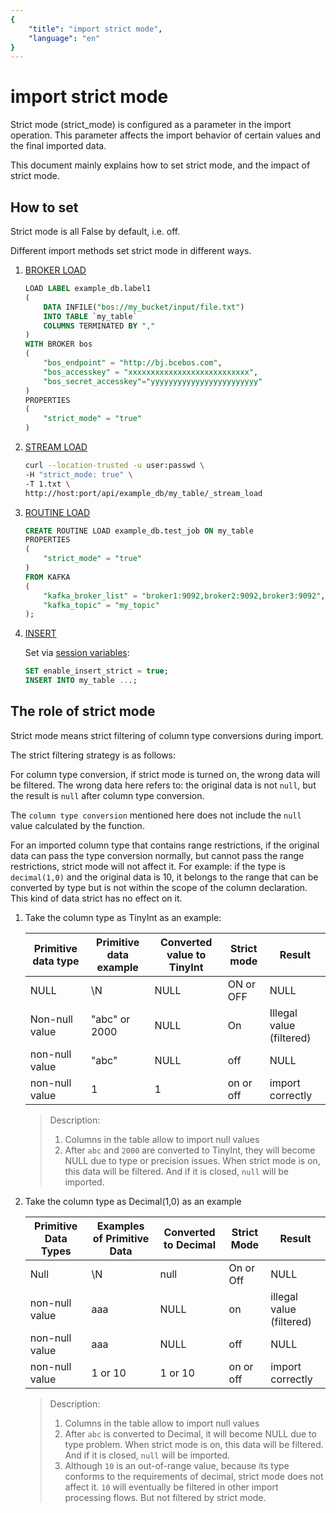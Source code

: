 ```yaml
---
{
    "title": "import strict mode",
    "language": "en"
}
---
```


<!-- 
Licensed to the Apache Software Foundation (ASF) under one
or more contributor license agreements.  See the NOTICE file
distributed with this work for additional information
regarding copyright ownership.  The ASF licenses this file
to you under the Apache License, Version 2.0 (the
"License"); you may not use this file except in compliance
with the License.  You may obtain a copy of the License at

  http://www.apache.org/licenses/LICENSE-2.0

Unless required by applicable law or agreed to in writing,
software distributed under the License is distributed on an
"AS IS" BASIS, WITHOUT WARRANTIES OR CONDITIONS OF ANY
KIND, either express or implied.  See the License for the
specific language governing permissions and limitations
under the License.
-->

# import strict mode

Strict mode (strict_mode) is configured as a parameter in the import operation. This parameter affects the import behavior of certain values and the final imported data.

This document mainly explains how to set strict mode, and the impact of strict mode.

## How to set

Strict mode is all False by default, i.e. off.

Different import methods set strict mode in different ways.

1. [BROKER LOAD](../../../sql-manual/sql-reference/Data-Manipulation-Statements/Load/BROKER-LOAD.md)

   ```sql
   LOAD LABEL example_db.label1
   (
       DATA INFILE("bos://my_bucket/input/file.txt")
       INTO TABLE `my_table`
       COLUMNS TERMINATED BY ","
   )
   WITH BROKER bos
   (
       "bos_endpoint" = "http://bj.bcebos.com",
       "bos_accesskey" = "xxxxxxxxxxxxxxxxxxxxxxxxxxx",
       "bos_secret_accesskey"="yyyyyyyyyyyyyyyyyyyyyyyy"
   )
   PROPERTIES
   (
       "strict_mode" = "true"
   )
   ````

2. [STREAM LOAD](../../../sql-manual/sql-reference/Data-Manipulation-Statements/Load/STREAM-LOAD.md)

   ```bash
   curl --location-trusted -u user:passwd \
   -H "strict_mode: true" \
   -T 1.txt \
   http://host:port/api/example_db/my_table/_stream_load
   ````

3. [ROUTINE LOAD](../../../sql-manual/sql-reference/Data-Manipulation-Statements/Load/CREATE-ROUTINE-LOAD.md)

   ```sql
   CREATE ROUTINE LOAD example_db.test_job ON my_table
   PROPERTIES
   (
       "strict_mode" = "true"
   )
   FROM KAFKA
   (
       "kafka_broker_list" = "broker1:9092,broker2:9092,broker3:9092",
       "kafka_topic" = "my_topic"
   );
   ````

4. [INSERT](../../../sql-manual/sql-reference/Data-Manipulation-Statements/Manipulation/INSERT.md)

   Set via [session variables](../../../advanced/variables.md):

   ```sql
   SET enable_insert_strict = true;
   INSERT INTO my_table ...;
   ````

## The role of strict mode

Strict mode means strict filtering of column type conversions during import.

The strict filtering strategy is as follows:

For column type conversion, if strict mode is turned on, the wrong data will be filtered. The wrong data here refers to: the original data is not `null`, but the result is `null` after column type conversion.

The `column type conversion` mentioned here does not include the `null` value calculated by the function.

For an imported column type that contains range restrictions, if the original data can pass the type conversion normally, but cannot pass the range restrictions, strict mode will not affect it. For example: if the type is `decimal(1,0)` and the original data is 10, it belongs to the range that can be converted by type but is not within the scope of the column declaration. This kind of data strict has no effect on it.

1. Take the column type as TinyInt as an example:

   | Primitive data type | Primitive data example | Converted value to TinyInt | Strict mode | Result                   |
   | ------------------- | ---------------------- | -------------------------- | ----------- | ------------------------ |
   | NULL                | \N                     | NULL                       | ON or OFF   | NULL                     |
   | Non-null value      | "abc" or 2000          | NULL                       | On          | Illegal value (filtered) |
   | non-null value      | "abc"                  | NULL                       | off         | NULL                     |
   | non-null value      | 1                      | 1                          | on or off   | import correctly         |

   > Description:
   >
   > 1. Columns in the table allow to import null values
   > 2. After `abc` and `2000` are converted to TinyInt, they will become NULL due to type or precision issues. When strict mode is on, this data will be filtered. And if it is closed, `null` will be imported.

2. Take the column type as Decimal(1,0) as an example

   | Primitive Data Types | Examples of Primitive Data | Converted to Decimal | Strict Mode | Result                   |
   | -------------------- | -------------------------- | -------------------- | ----------- | ------------------------ |
   | Null                 | \N                         | null                 | On or Off   | NULL                     |
   | non-null value       | aaa                        | NULL                 | on          | illegal value (filtered) |
   | non-null value       | aaa                        | NULL                 | off         | NULL                     |
   | non-null value       | 1 or 10                    | 1 or 10              | on or off   | import correctly         |

   > Description:
   >
   > 1. Columns in the table allow to import null values
   > 2. After `abc` is converted to Decimal, it will become NULL due to type problem. When strict mode is on, this data will be filtered. And if it is closed, `null` will be imported.
   > 3. Although `10` is an out-of-range value, because its type conforms to the requirements of decimal, strict mode does not affect it. `10` will eventually be filtered in other import processing flows. But not filtered by strict mode.
